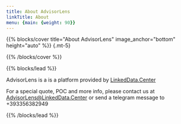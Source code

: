 ```yaml
---
title: About AdvisorLens
linkTitle: About
menu: {main: {weight: 90}}
---
```


{{% blocks/cover title="About AdvisorLens" image_anchor="bottom" height="auto" %}}
{.mt-5}

{{% /blocks/cover %}}

{{% blocks/lead %}}

AdvisorLens is a is a platform provided by [LinkedData.Center](https://linkeddata.center)

For a special quote, POC and more info, please contact us at AdvisorLens@LinkedData.Center or send a telegram message to +393356382949

{{% /blocks/lead %}}

